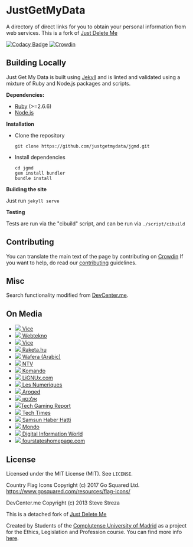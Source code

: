 JustGetMyData
============

A directory of direct links for you to obtain your personal information from web services.
This is a fork of [Just Delete Me](https://justdeleteme.xyz/)

[![Codacy Badge](https://app.codacy.com/project/badge/Grade/3b1d799740f64a85a5616951ef1d5ed3)](https://www.codacy.com/gh/justgetmydata/jgmd/dashboard?utm_source=github.com&amp;utm_medium=referral&amp;utm_content=justgetmydata/jgmd&amp;utm_campaign=Badge_Grade)
[![Crowdin](https://badges.crowdin.net/jgmd/localized.svg)](https://crowdin.com/project/jgmd)

## Building Locally

Just Get My Data is built using [Jekyll](https://jekyllrb.com/) and is linted and
validated using a mixture of Ruby and Node.js packages and scripts.

**Dependencies:**

- [Ruby](https://www.ruby-lang.org) (>=2.6.6)
- [Node.js](https://nodejs.org)

**Installation**

- Clone the repository

  ```
  git clone https://github.com/justgetmydata/jgmd.git
  ```

- Install dependencies

  ```
  cd jgmd
  gem install bundler
  bundle install
  ```

**Building the site**

Just run `jekyll serve`

**Testing**

Tests are run via the "cibuild" script, and can be run via `./script/cibuild`

## Contributing

You can translate the main text of the page by contributing on [Crowdin](https://crowdin.com/project/jgmd)
If you want to help, do read our [contributing](CONTRIBUTING.md) guidelines.

## Misc

Search functionality modified from [DevCenter.me](https://github.com/stevestreza/DevCenter.me).

## On Media
- [![](assets/icons/flags/en-US16.png) Vice](https://www.vice.com/en/article/88avkp/this-simple-tool-will-help-you-see-what-websites-know-about-you)
- [![](assets/icons/flags/tr-TR16.png) Webtekno](https://www.webtekno.com/sitelerin-depoladigi-kisisel-bilgileri-nasil-alabilirsiniz-h104601.html)
- [![](assets/icons/flags/es-ES16.png) Vice](https://www.vice.com/es/article/88avkp/sencilla-herramienta-ayudara-ver-lo-que-sitios-web-saben-sobre-ti)
- [![](assets/icons/flags/hu-HU16.png) Raketa.hu](https://raketa.hu/adatok-amiket-a-cegek-gyujtenek-rolunk)
- [![](assets/icons/flags/ar-MA16.png) Wafera (Arabic)](https://www.wafera.com/2021/01/this-tool-will-help-you-know-what.html)
- [![](assets/icons/flags/tr-TR16.png) NTV](https://www.ntv.com.tr/teknoloji/internet-sitelerinde-depolanan-verilerinizi-kopyalamanin-kolay-yolu-justgetmydata,MRKREYsoekaGXjf3D-KGtQ)
- [![](assets/icons/flags/en-US16.png) Komando](https://www.komando.com/security-privacy/justgetmydata-data-collection-tool/773214/)
- [![](assets/icons/flags/es-ES16.png) LiGNUx.com](https://lignux.com/justgetmydata-accede-a-tus-datos-de-distintos-servicios-web/)
- [![](assets/icons/flags/fr-FR16.png) Les Numeriques](https://www.lesnumeriques.com/vie-du-net/justgetmydata-le-site-qui-vous-aide-a-recuperer-une-copie-de-vos-donnees-personnelles-n159037.html)
- [![](assets/icons/flags/en-US16.png) Aroged](https://www.aroged.com/2021/01/10/justgetmydata-the-site-that-helps-you-get-a-copy-of-your-personal-data/)
- [![](assets/icons/flags/he-IL16.png) אלכסון](https://alaxon.co.il/fomo/%D7%9E%D7%94-%D7%99%D7%95%D7%93%D7%A2%D7%99%D7%9D-%D7%A2%D7%9C%D7%99%D7%A0%D7%95/)
- [![](assets/icons/flags/en-US16.png)Tech Gaming Report](https://www.techgamingreport.com/justgetmydata-the-web-site-that-aids-you-receive-a-duplicate-of-your-private-details/)
- [![](assets/icons/flags/en-US16.png) Tech Times](https://www.techtimes.com/articles/255795/20210111/data-privacy-protection-see-what-websites.htm)
- [![](assets/icons/flags/tr-TR16.png) Samsun Haber Hatti](https://www.samsunhaberhatti.com/haber/hangi-site-bilgilerinizi-depoluyor/202824)
- [![](assets/icons/flags/sr16.png) Mondo](https://mondo.rs/MobIT/Tips-and-tricks/a1421782/kako-obrisati-profil-drustvene-mreze-facebook-twitter-amazon-whatsapp-problem-instagram.html)
- [![](assets/icons/flags/en-GB16.png) Digital Information World](https://www.digitalinformationworld.com/2021/01/justgetmydata-provides-users-with.html#)
- [![](assets/icons/flags/en-US16.png) fourstateshomepage.com](https://www.fourstateshomepage.com/news/justgetmydata-com-shows-site-where-personal-information-may-be-listed/)


## License

Licensed under the MIT License (MIT). See `LICENSE`.

Country Flag Icons Copyright (c) 2017 Go Squared Ltd. https://www.gosquared.com/resources/flag-icons/

DevCenter.me Copyright (c) 2013 Steve Streza

This is a detached fork of [Just Delete Me](https://justdeleteme.xyz/)

Created by Students of the [Complutense University of Madrid](https://www.ucm.es/) as a project for the Ethics, Legislation and Profession course. You can find more info [here](https://wikis.fdi.ucm.es/ELP/Trabajo:JustGetMyData).
